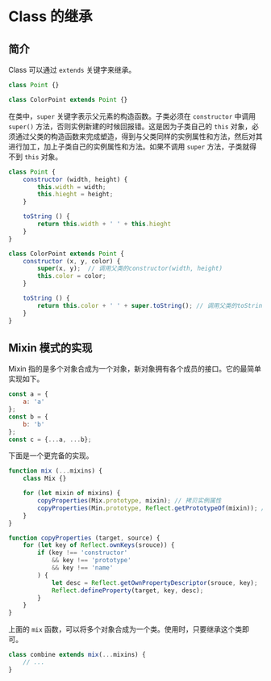 # Class 的继承

## 简介

Class 可以通过 `extends` 关键字来继承。

```javascript
class Point {}

class ColorPoint extends Point {}
```

在类中，`super` 关键字表示父元素的构造函数。子类必须在 `constructor` 中调用 `super()` 方法，否则实例新建的时候回报错。这是因为子类自己的 `this` 对象，必须通过父类的构造函数来完成塑造，得到与父类同样的实例属性和方法，然后对其进行加工，加上子类自己的实例属性和方法。如果不调用 `super` 方法，子类就得不到 `this` 对象。

```javascript
class Point {
    constructor (width, height) {
        this.width = width;
        this.hieght = height;
    }

    toString () {
        return this.width + ' ' + this.hieght
    }
}

class ColorPoint extends Point {
    constructor (x, y, color) {
        super(x, y);  // 调用父类的constructor(width, height)
        this.color = color;
    }

    toString () {
        return this.color + ' ' + super.toString(); // 调用父类的toString()
    }
}
```

## Mixin 模式的实现

Mixin 指的是多个对象合成为一个对象，新对象拥有各个成员的接口。它的最简单实现如下。

```javascript
const a = {
    a: 'a'
};
const b = {
    b: 'b'
};
const c = {...a, ...b}; 
```

下面是一个更完备的实现。

```javascript
function mix (...mixins) {
    class Mix {}

    for (let mixin of mixins) {
        copyProperties(Mix.prototype, mixin); // 拷贝实例属性
        copyProperties(Min.prototype, Reflect.getPrototypeOf(mixin)); // 拷贝原型属性
    }
}

function copyProperties (target, source) {
    for (let key of Reflect.ownKeys(srouce)) {
        if (key !== 'constructor'
            && key !== 'prototype'
            && key !== 'name'
        ) {
            let desc = Reflect.getOwnPropertyDescriptor(srouce, key);
            Reflect.defineProperty(target, key, desc);
        }
    }
}
```

上面的 `mix` 函数，可以将多个对象合成为一个类。使用时，只要继承这个类即可。

```javascript
class combine extends mix(...mixins) {
    // ...
}
```